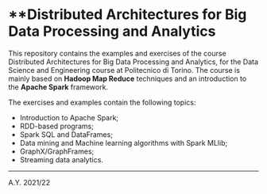 # **Distributed Architectures for Big Data Processing and Analytics

This repository contains the examples and exercises of the course Distributed Architectures for Big Data Processing and Analytics, for the Data Science and Engineering course at Politecnico di Torino. The course is mainly based on **Hadoop Map Reduce** techniques and an introduction to the **Apache Spark** framework.

The exercises and examples contain the following topics:
- Introduction to Apache Spark;
- RDD-based programs;
- Spark SQL and DataFrames;
- Data mining and Machine learning algorithms with Spark MLlib;
- GraphX/GraphFrames;
- Streaming data analytics.

---
A.Y. 2021/22
